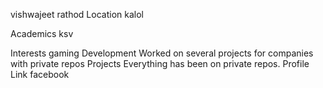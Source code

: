 vishwajeet rathod
Location
kalol

Academics
ksv

Interests
gaming
Development
Worked on several projects for companies with private repos
Projects
Everything has been on private repos.
Profile Link
facebook
